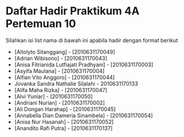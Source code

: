# Daftar Hadir Praktikum 4A Pertemuan 10
Silahkan isi list nama di bawah ini apabila hadir dengan format berikut

- [Altolyto Sitanggang] - [2010631170049]
- [Adrian Wibisono] - [2010631170043]
- [Anisa Fitrianida Lutfiajati Pradhyani] - [2010631170003]
- [Asyifa Maulana] - [2010631170004]
- [Alfian Vito Anggoro] - [2010631170044]
- Jovanka Sandra Nathalie Silalahi - 2010631170133
- [Alifa Maha Rizka] - [2010631170047]
- [Alvi Yuniar] - [2010631170050]
- [Andriani Nurian] - [2010631170002]
- [Ali Dongan Harahap] - [2010631170045]
- [Annabella Dian Dameria Sinambela] - [2010631170054]
- [Anisa Nur Hasanah] - [2010631170052]
- [Anandito Rafi Putra] - [2010631170137]

